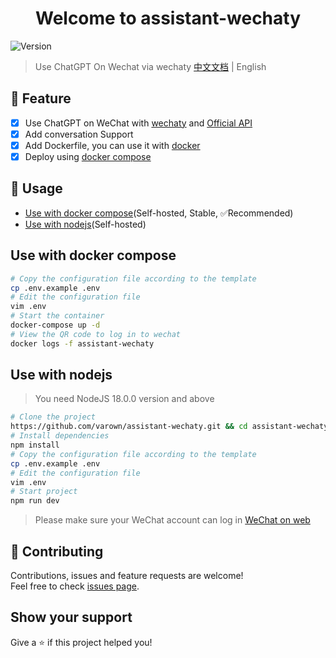 <h1 align="center">Welcome to assistant-wechaty</h1>
<p>
  <img alt="Version" src="https://img.shields.io/badge/version-1.0.0-blue.svg?cacheSeconds=2592000" />
</p>

> Use ChatGPT On Wechat via wechaty
> [中文文档](README.md) | English

## 🌟 Feature

- [x] Use ChatGPT on WeChat with [wechaty](https://github.com/varown/assistant-wechaty.git)
      and [Official API](https://openai.com/blog/introducing-chatgpt-and-whisper-apis)
- [x] Add conversation Support
- [x] Add Dockerfile, you can use it with [docker](#use-with-docker---recommended-)
- [x] Deploy using [docker compose](#use-with-docker-compose---recommended-)

## 🚀 Usage

- [Use with docker compose](#use-with-docker-compose)(Self-hosted, Stable, ✅Recommended)
- [Use with nodejs](#use-with-nodejs)(Self-hosted)

## Use with docker compose

```sh
# Copy the configuration file according to the template
cp .env.example .env
# Edit the configuration file
vim .env
# Start the container
docker-compose up -d
# View the QR code to log in to wechat
docker logs -f assistant-wechaty
```

## Use with nodejs

> You need NodeJS 18.0.0 version and above

```sh
# Clone the project
https://github.com/varown/assistant-wechaty.git && cd assistant-wechaty
# Install dependencies
npm install
# Copy the configuration file according to the template
cp .env.example .env
# Edit the configuration file
vim .env
# Start project
npm run dev
```

> Please make sure your WeChat account can log in [WeChat on web](https://wx.qq.com/)

## 🤝 Contributing

Contributions, issues and feature requests are welcome!<br />Feel free to
check [issues page](https://github.com/varown/assistant-wechaty/issues).

## Show your support

Give a ⭐️ if this project helped you!
